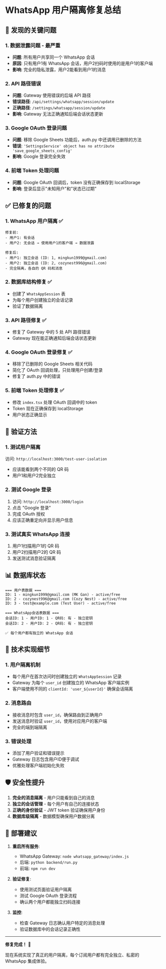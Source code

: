 # WhatsApp 用户隔离修复总结

## 🔴 **发现的关键问题**

### 1. **数据泄露问题** - 最严重
- **问题**: 所有用户共享同一个 WhatsApp 会话
- **原因**: 只有用户1有 WhatsApp 会话，用户2扫码时使用的是用户1的客户端
- **影响**: 完全的隐私泄露，用户2能看到用户1的消息

### 2. **API 路径错误**
- **问题**: Gateway 使用错误的后端 API 路径
- **错误路径**: `/api/settings/whatsapp/session/update` 
- **正确路径**: `/settings/whatsapp/session/update`
- **影响**: Gateway 无法正确通知后端会话状态更新

### 3. **Google OAuth 登录问题**
- **问题**: 移除 Google Sheets 功能后，auth.py 中还调用已删除的方法
- **错误**: `'SettingsService' object has no attribute 'save_google_sheets_config'`
- **影响**: Google 登录完全失效

### 4. **前端 Token 处理问题**
- **问题**: Google OAuth 回调后，token 没有正确保存到 localStorage
- **影响**: 登录后显示"未知用户"和"状态已过期"

## ✅ **已修复的问题**

### 1. **WhatsApp 用户隔离** ✅
```
修复前:
- 用户1: 有会话
- 用户2: 无会话 → 使用用户1的客户端 → 数据泄露

修复后:
- 用户1: 独立会话 (ID: 1, mingkun1999@gmail.com)
- 用户2: 独立会话 (ID: 2, cozynest996@gmail.com)
- 完全隔离，各自的 QR 码和消息
```

### 2. **数据库结构修复** ✅
- 创建了 `WhatsAppSession` 表
- 为每个用户创建独立的会话记录
- 验证了数据隔离

### 3. **API 路径修复** ✅
- 修复了 Gateway 中的 5 处 API 路径错误
- Gateway 现在能正确通知后端会话状态更新

### 4. **Google OAuth 登录修复** ✅
- 移除了已删除的 Google Sheets 相关代码
- 简化了 OAuth 回调处理，只处理用户创建/登录
- 修复了 auth.py 中的错误

### 5. **前端 Token 处理修复** ✅
- 修改 `index.tsx` 处理 OAuth 回调中的 token
- Token 现在正确保存到 localStorage
- 用户状态正确显示

## 🧪 **验证方法**

### 1. **测试用户隔离**
访问: `http://localhost:3000/test-user-isolation`
- 应该能看到两个不同的 QR 码
- 用户1和用户2完全独立

### 2. **测试 Google 登录**
1. 访问: `http://localhost:3000/login`
2. 点击 "Google 登录"
3. 完成 OAuth 授权
4. 应该正确重定向并显示用户信息

### 3. **测试真实 WhatsApp 连接**
1. 用户1扫描用户1的 QR 码
2. 用户2扫描用户2的 QR 码
3. 发送测试消息验证隔离

## 📊 **数据库状态**

```
=== 用户表数据 ===
ID: 1 - mingkun1999@gmail.com (MK Gan) - active/free
ID: 2 - cozynest996@gmail.com (Cozy Nest) - active/free  
ID: 3 - test@example.com (Test User) - active/free

=== WhatsApp会话表数据 ===
会话ID: 1 - 用户ID: 1 - QR码: 有 - 独立密钥
会话ID: 2 - 用户ID: 2 - QR码: 有 - 独立密钥

✅ 每个用户都有独立的 WhatsApp 会话
```

## 🔧 **技术实现细节**

### 1. **用户隔离机制**
- 每个用户在首次访问时创建独立的 `WhatsAppSession` 记录
- Gateway 为每个 `user_id` 创建独立的 WhatsApp 客户端实例
- 客户端使用不同的 `clientId: 'user_${userId}'` 确保会话隔离

### 2. **消息路由**
- 接收消息时包含 `user_id`，确保路由到正确用户
- 发送消息时验证 `user_id`，使用对应用户的客户端
- 完全的端到端隔离

### 3. **错误处理**
- 添加了用户验证和错误提示
- Gateway 日志包含用户ID便于调试
- 优雅处理客户端初始化失败

## 🛡️ **安全性提升**

1. **完全的消息隔离** - 用户只能看到自己的消息
2. **独立的会话管理** - 每个用户有自己的连接状态
3. **正确的身份验证** - JWT token 验证确保用户身份
4. **数据库级隔离** - 数据模型确保用户数据分离

## 🚀 **部署建议**

1. **重启所有服务**:
   - WhatsApp Gateway: `node whatsapp_gateway/index.js`
   - 后端: `python backend/run.py`
   - 前端: `npm run dev`

2. **验证修复**:
   - 使用测试页面验证用户隔离
   - 测试 Google OAuth 登录流程
   - 确认两个用户都能独立扫码连接

3. **监控**:
   - 检查 Gateway 日志确认用户特定的消息处理
   - 验证数据库中的会话记录正确性

---

**修复完成！** 🎉

现在系统实现了真正的用户隔离，每个订阅用户都有完全独立、私密的 WhatsApp 集成体验。
